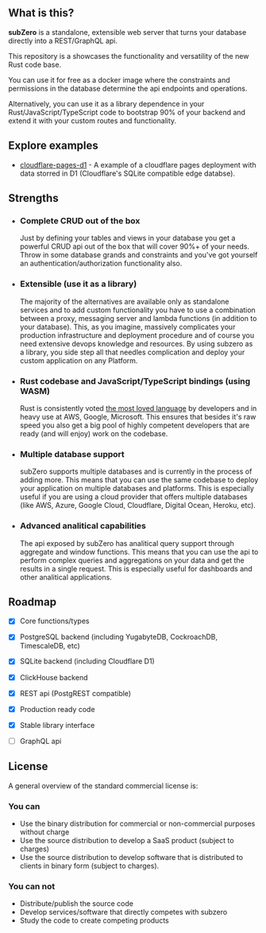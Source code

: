 ## What is this?

**subZero** is a standalone, extensible web server that turns your database directly into a REST/GraphQL api.

This repository is a showcases the functionality and versatility of the new Rust code base.

You can use it for free as a docker image where the constraints and permissions in the database determine the api endpoints and operations.

Alternatively, you can use it as a library dependence in your Rust/JavaScript/TypeScript code to bootstrap 90% of your backend and extend it with your custom routes and functionality. 

## Explore examples

- [cloudflare-pages-d1](cloudflare-pages-D1) - A example of a cloudflare pages deployment with data storred in D1 (Cloudflare's SQLite compatible edge databse).



## Strengths

- ### Complete CRUD out of the box
    Just by defining your tables and views in your database you get a powerful CRUD api out of the box that will cover 90%+ of your needs. Throw in some database grands and constraints and you've got yourself an authentication/authorization functionality also.
- ### Extensible (use it as a library)
    The majority of the alternatives are available only as standalone services and to add custom functionality you have to use a combination between a proxy, messaging server and lambda functions (in addition to your database). This, as you imagine, massively complicates your production infrastructure and deployment procedure and of course you need extensive devops knowledge and resources. By using subzero as a library, you side step all that needles complication and deploy your custom application on any Platform.
- ### Rust codebase and JavaScript/TypeScript bindings (using WASM)
    Rust is consistently voted [the most loved language](https://insights.stackoverflow.com/survey/2021#section-most-loved-dreaded-and-wanted-programming-scripting-and-markup-languages) by developers and in heavy use at AWS, Google, Microsoft. This ensures that besides it's raw speed you also get a big pool of highly competent developers that are ready (and will enjoy) work on the codebase.
- ### Multiple database support
    subZero supports multiple databases and is currently in the process of adding more. This means that you can use the same codebase to deploy your application on multiple databases and platforms. This is especially useful if you are using a cloud provider that offers multiple databases (like AWS, Azure, Google Cloud, Cloudflare, Digital Ocean, Heroku, etc).
- ### Advanced analitical capabilities
    The api exposed by subZero has analitical query support through aggregate and window functions. This means that you can use the api to perform complex queries and aggregations on your data and get the results in a single request. This is especially useful for dashboards and other analitical applications.

## Roadmap
- [x] Core functions/types
- [x] PostgreSQL backend (including YugabyteDB, CockroachDB, TimescaleDB, etc)
- [x] SQLite backend (including Cloudflare D1)
- [x] ClickHouse backend
- [x] REST api (PostgREST compatible)
- [x] Production ready code
- [x] Stable library interface
- [ ] GraphQL api




## License
A general overview of the standard commercial license is:
### You can
- Use the binary distribution for commercial or non-commercial purposes without charge 
- Use the source distribution to develop a SaaS product (subject to charges)
- Use the source distribution to develop software that is distributed to clients in binary form (subject to charges).
### You can not
- Distribute/publish the source code
- Develop services/software that directly competes with subzero
- Study the code to create competing products

